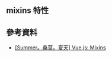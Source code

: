 ## mixins 特性


## 參考資料
- [[Summer。桑莫。夏天] Vue.js: Mixins](https://cythilya.github.io/2017/09/24/vue-mixins/)
